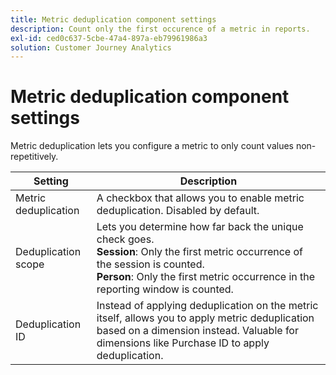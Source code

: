 ```yaml
---
title: Metric deduplication component settings
description: Count only the first occurence of a metric in reports.
exl-id: ced0c637-5cbe-47a4-897a-eb79961986a3
solution: Customer Journey Analytics
---
```

# Metric deduplication component settings

Metric deduplication lets you configure a metric to only count values non-repetitively.

| Setting | Description |
| --- | --- |
| Metric deduplication | A checkbox that allows you to enable metric deduplication. Disabled by default. |
| Deduplication scope | Lets you determine how far back the unique check goes.<br>**Session**: Only the first metric occurrence of the session is counted.<br>**Person**: Only the first metric occurrence in the reporting window is counted. |
| Deduplication ID | Instead of applying deduplication on the metric itself, allows you to apply metric deduplication based on a dimension instead. Valuable for dimensions like Purchase ID to apply deduplication. |
